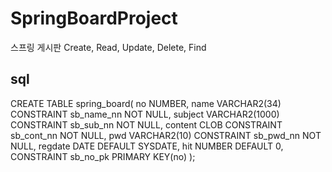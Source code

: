 # SpringBoardProject
스프링 게시판 Create, Read, Update, Delete, Find


<h2>sql</h2>

CREATE TABLE spring_board(
      no NUMBER,
      name VARCHAR2(34) CONSTRAINT sb_name_nn NOT NULL,
      subject VARCHAR2(1000) CONSTRAINT sb_sub_nn NOT NULL,
      content CLOB CONSTRAINT sb_cont_nn NOT NULL,
      pwd VARCHAR2(10) CONSTRAINT sb_pwd_nn NOT NULL,
      regdate DATE DEFAULT SYSDATE,
      hit NUMBER DEFAULT 0,
      CONSTRAINT sb_no_pk PRIMARY KEY(no)
);
